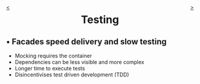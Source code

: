<div style="float: right;">

[>](./testing-6.md)

</div>
<div style="float: left;">

[<](./testing-4.md)

</div>

<center>

Testing
=======

</center>

&bull; Facades speed delivery and slow testing
-------
* Mocking requires the container
* Dependencies can be less visible and more complex
* Longer time to execute tests
* Disincentivises test driven development (TDD)
